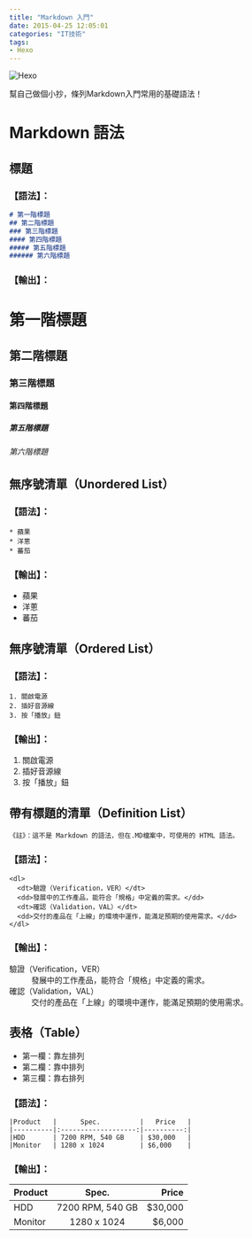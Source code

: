 ```yaml
---
title: "Markdown 入門"
date: 2015-04-25 12:05:01
categories: "IT技術"
tags:
- Hexo
---
```


![Hexo](https://encrypted-tbn1.gstatic.com/images?q=tbn:ANd9GcR9-YiPtxqPWBo38HqxjiOV1Vr87B_tu5HKDQ8OCzZrD68R-cee)

幫自己做個小抄，條列Markdown入門常用的基礎語法！

<!-- more -->
# Markdown 語法

## 標題

### 【語法】：

``` Markdown
# 第一階標題
## 第二階標題
### 第三階標題
#### 第四階標題
##### 第五階標題
###### 第六階標題
```
### 【輸出】：

# 第一階標題
## 第二階標題
### 第三階標題
#### 第四階標題
##### 第五階標題
###### 第六階標題



## 無序號清單（Unordered List）

### 【語法】：
```
* 蘋果
* 洋蔥
* 蕃茄
```

### 【輸出】：
* 蘋果
* 洋蔥
* 蕃茄



## 無序號清單（Ordered List）

### 【語法】：
```
1. 關啟電源
2. 插好音源線
3. 按「播放」鈕
```

### 【輸出】：
1. 關啟電源
2. 插好音源線
3. 按「播放」鈕



## 帶有標題的清單（Definition List）

`《註》：這不是 Markdown 的語法，但在.MD檔案中，可使用的 HTML 語法。`

### 【語法】：
```
<dl>
  <dt>驗證（Verification，VER）</dt>
  <dd>發展中的工作產品，能符合「規格」中定義的需求。</dd>
  <dt>確認（Validation，VAL）</dt>
  <dd>交付的產品在「上線」的環境中運作，能滿足預期的使用需求。</dd>
</dl>
```

### 【輸出】：
<dl>
  <dt>驗證（Verification，VER）</dt>
  <dd>發展中的工作產品，能符合「規格」中定義的需求。</dd>
  <dt>確認（Validation，VAL）</dt>
  <dd>交付的產品在「上線」的環境中運作，能滿足預期的使用需求。</dd>
</dl>

## 表格（Table）

  * 第一欄：靠左排列
  * 第二欄：靠中排列
  * 第三欄：靠右排列

### 【語法】：
```
|Product   |      Spec.          |   Price   |
|----------|:-------------------:|----------:|
|HDD       | 7200 RPM, 540 GB    | $30,000   |
|Monitor   | 1280 x 1024         | $6,000    |
```

### 【輸出】：
|Product   |      Spec.          |   Price   |
|----------|:-------------------:|----------:|
|HDD       | 7200 RPM, 540 GB    | $30,000   |
|Monitor   | 1280 x 1024         | $6,000    |
